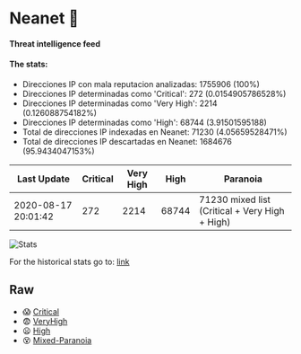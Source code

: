 # Neanet :hocho:
#### Threat intelligence feed
#### The stats:

- Direcciones IP con mala reputacion analizadas: 1755906 (100%)
- Direcciones IP determinadas como 'Critical':  272 (0.0154905786528%)
- Direcciones IP determinadas como 'Very High':  2214 (0.126088754182%)
- Direcciones IP determinadas como 'High':  68744 (3.91501595188)
- Total de direcciones IP indexadas en Neanet:  71230 (4.05659528471%)
- Total de direcciones IP descartadas en Neanet:  1684676 (95.9434047153%)

| Last Update | Critical | Very High | High | Paranoia |
| --- | --- | --- | --- | --- |
| 2020-08-17 20:01:42 | 272 | 2214 | 68744 | 71230 mixed list (Critical + Very High + High)|

![Stats](https://docs.google.com/spreadsheets/d/e/2PACX-1vSnaNMIXVabIpDJjufMlzH7poXnshF3mgd8Is1g9ytUEzVsP5my4Trn8f-xkoLLQ38xpL3HtmUexLo6/pubchart?oid=501124687&format=image)

For the historical stats go to: [link](/stats.csv)
## Raw
- :scream: [Critical](https://raw.githubusercontent.com/JavaGarcia/Neanet/master/blacklists/neanet_critical.txt)
- :fearful: [VeryHigh](https://raw.githubusercontent.com/JavaGarcia/Neanet/master/blacklists/neanet_veryHigh.txtt)
- :frowning: [High](https://raw.githubusercontent.com/JavaGarcia/Neanet/master/blacklists/neanet_high.txt)
- :dizzy_face: [Mixed-Paranoia](https://raw.githubusercontent.com/JavaGarcia/Neanet/master/blacklists/neanet_all.txt)






























































































































































































































































